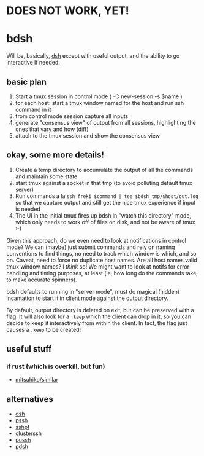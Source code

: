 # DOES NOT WORK, YET!

# bdsh

Will be, basically, [dsh](https://www.netfort.gr.jp/~dancer/software/dsh.html.en) except with useful output, and the ability to go interactive if needed.

## basic plan

1. Start a tmux session in control mode ( -C new-session -s $name )
2. for each host: start a tmux window named for the host and run ssh command in it
3. from control mode session capture all inputs
4. generate "consensus view" of output from all sessions, highlighting the ones that vary and how (diff)
5. attach to the tmux session and show the consensus view

## okay, some more details!

1. Create a temp directory to accumulate the output of all the commands and maintain some state
1. start tmux against a socket in that tmp (to avoid polluting default tmux server)
2. Run commands a la `ssh freki $command | tee $bdsh_tmp/$host/out.log` so that we capture output and still get the nice tmux experience if input is needed
3. The UI in the initial tmux fires up bdsh in "watch this directory" mode, which only needs to work off of files on disk, and not be aware of tmux :-)

Given this approach, do we even need to look at notifications in control mode? We can (maybe) just submit commands and rely on naming conventions to find things, no need to track which window is which, and so on. Caveat, need to force no duplicate host names. Are all host names valid tmux window names? I *think* so! We might want to look at notifs for error handling and timing purposes, at least (ie, how long do the commands take, to make accurate spinners).

bdsh defaults to running in "server mode", must do magical (hidden) incantation to start it in client mode against the output directory.

By default, output directory is deleted on exit, but can be preserved with a flag. It will also look for a `.keep` which the client can drop in it, so you can decide to keep it interactively from within the client. In fact, the flag just causes a `.keep` to be created!

## useful stuff

### if rust (which is overkill, but fun)

* [mitsuhiko/similar](https://github.com/mitsuhiko/similar)

## alternatives

* [dsh](https://www.netfort.gr.jp/~dancer/software/dsh.html.en)
* [pssh](https://code.google.com/archive/p/parallel-ssh/)
* [sshpt](https://code.google.com/archive/p/sshpt/)
* [clusterssh](https://github.com/duncs/clusterssh)
* [pussh](https://github.com/bearstech/pussh)
* [pdsh](https://github.com/chaos/pdsh)
